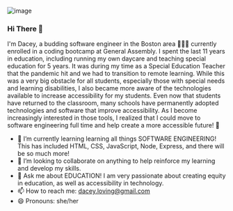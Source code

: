 ![image](https://i.imgur.com/IjKNMre.gif)

### Hi There 👋

I'm Dacey, a budding software engineer in the Boston area 👩🏼‍💻 currently enrolled in a coding bootcamp at General Assembly. I spent the last 11 years in education, including running my own daycare and teaching special education for 5 years. It was during my time as a Special Education Teacher that the pandemic hit and we had to transition to remote learning. While this was a very big obstacle for all students, especially those with special needs and learning disabilities, I also became more aware of the technologies available to increase accessibility for my students. Even now that students have returned to the classroom, many schools have permanently adopted technologies and software that improve accessibility. As I become increasingly interested in those tools, I realized that I could move to software engineering full time and help create a more accessible future! 🙌


- 🌱 I’m currently learning learning all things SOFTWARE ENGINEERING! This has included HTML, CSS, JavaScript, Node, Express, and there will be so much more!
- 👯 I’m looking to collaborate on anything to help reinforce my learning and develop my skills.
- 💬 Ask me about EDUCATION! I am very passionate about creating equity in education, as well as accessibility in technology.
- 📫 How to reach me: dacey.loving@gmail.com
- 😄 Pronouns: she/her
